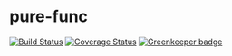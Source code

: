 # pure-func

[![Build Status](https://travis-ci.org/sqlwwx/pure-func.svg?branch=master)](https://travis-ci.org/sqlwwx/pure-func) 
[![Coverage Status](https://coveralls.io/repos/github/sqlwwx/pure-func/badge.svg?branch=master)](https://coveralls.io/github/sqlwwx/pure-func?branch=master)
[![Greenkeeper badge](https://badges.greenkeeper.io/sqlwwx/pure-func.svg)](https://greenkeeper.io/)
